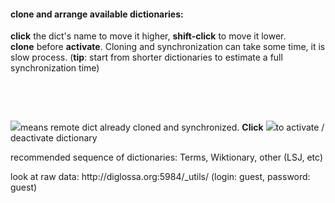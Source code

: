#### clone and arrange available dictionaries:

<!-- <p id="cloning-text" class="green">&nbsp;</p> -->

<div class="section-descr">
    <b>click</b> the dict's name to move it higher, <b>shift-click</b> to move it lower.
    <br>  <b>clone</b> before <b>activate</b>.
    Cloning and synchronization can take some time, it is slow process.
    <!-- But you can work with selected dictionary just after click, before a process will be fully finished. -->
    (<b>tip</b>: start from shorter dictionaries to estimate a full synchronization time)
</div>

<!-- <div id="before-remote-table" class="error-message">if no remote dictionaries table appears, check an internet connection or just reload a page:  </div> -->
<div id="dicts-remote"></div>

<p>&nbsp;</p>

<div id="cloning-progress-counter"></div>

<p>&nbsp;</p>

<div class="section-descr">
    <p><img src="../resources/check.png" class="dict-check">means remote dict already cloned and synchronized. <b>Click</b> <img src="../resources/check.png" class="dict-check">to activate / deactivate dictionary</p>
    <p>recommended sequence of dictionaries: Terms, Wiktionary, other (LSJ, etc) </p>
    <p>look at raw data: <span class="external link">http://diglossa.org:5984/_utils/</span> (login: guest, password: guest)</p>
    <p></p>
</div>
